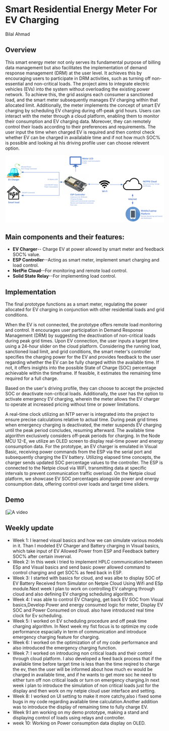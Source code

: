 # Smart Residential Energy Meter For EV Charging
Bilal Ahmad

## Overview
This smart energy meter not only serves its fundamental purpose of billing data management but also facilitates the implementation of demand response management (DRM) at the user level. It achieves this by encouraging users to participate in DRM activities, such as turning off non-essential and non-critical loads. The project aims to integrate electric vehicles (EVs) into the system without overloading the existing power network. To achieve this, the grid assigns each consumer a sanctioned load, and the smart meter subsequently manages EV charging within that allocated limit. Additionally, the meter implements the concept of smart EV charging by scheduling EV charging during off-peak grid hours. Users can interact with the meter through a cloud platform, enabling them to monitor their consumption and EV charging data. Moreover, they can remotely control their loads according to their preferences and requirements. The user input the time when charged EV is required and then control check whether EV can be charged in availalable time and if not how much SOC% is possible and looking at his driving profile user can choose relevent option.

![Alt text](https://github.com/BilalAhmadPieas/Smart-Energy-Meter/blob/9a83cd9a00d45e2ae4f4ca3d674ac924762f2cfa/images/IOT%20Project%20(1).png)

## Main components and their features:
- **EV Charger**-- Charge EV at power allowed by smart meter and feedback SOC% value.
- **ESP Controller**--Acting as smart meter, implement smart charging and load control.
- **NetPie Cloud**--For monitoring and remote load control.
- **Solid State Relay**--For implementing load control.

## Implementation

The final prototype functions as a smart meter, regulating the power allocated for EV charging in conjunction with other residential loads and grid conditions.

When the EV is not connected, the prototype offers remote load monitoring and control. It encourages user participation in Demand Response Management (DRM) by suggesting the deactivation of non-critical loads during peak grid times.
Upon EV connection, the user inputs a target time using a 24-hour slider on the cloud platform. Considering the running load, sanctioned load limit, and grid conditions, the smart meter's controller specifies the charging power for the EV and provides feedback to the user regarding whether the EV can be fully charged within the available time. If not, it offers insights into the possible State of Charge (SOC) percentage achievable within the timeframe. If feasible, it estimates the remaining time required for a full charge.

Based on the user's driving profile, they can choose to accept the projected SOC or deactivate non-critical loads. Additionally, the user has the option to activate emergency EV charging, wherein the meter allows the EV charger to operate at increased pricing without time or power limitations.

A real-time clock utilizing an NTP server is integrated into the project to ensure precise calculations relative to actual time. During peak grid times when emergency charging is deactivated, the meter suspends EV charging until the peak period concludes, resuming afterward. The available time algorithm exclusively considers off-peak periods for charging.
In the Node MCU 12-E, we utilize an OLED screen to display real-time power and energy consumption data. For the prototype, an EV charger is emulated in Visual Basic, receiving power commands from the ESP via the serial port and subsequently charging the EV battery. Utilizing elapsed time concepts, the charger sends updated SOC percentage values to the controller.
The ESP is connected to the Netpie cloud via WiFi, transmitting data at specific intervals to prevent communication traffic overload. On the Netpie cloud platform, we showcase EV SOC percentages alongside power and energy consumption data, offering control over loads and target time sliders.


## Demo 
[![A video](https://pern-my.sharepoint.com/:v:/g/personal/bsee1741_pieas_edu_pk/EfCoFuzKUhtPv0IRI49kaIABWblmgDtsEBNxuK5fSPp0RA?nav=eyJyZWZlcnJhbEluZm8iOnsicmVmZXJyYWxBcHAiOiJPbmVEcml2ZUZvckJ1c2luZXNzIiwicmVmZXJyYWxBcHBQbGF0Zm9ybSI6IldlYiIsInJlZmVycmFsTW9kZSI6InZpZXciLCJyZWZlcnJhbFZpZXciOiJNeUZpbGVzTGlua0NvcHkifX0&e=fPCkzs)

## Weekly update
- Week 1: I learned visual basics and how we can simulate various models in it. Than I modeled EV Charger and Battery charging in Visual basics, which take input of EV Allowed Power from ESP and Feedback battery SOC% after certain inverval. 
- Week 2: In this week i tried to implement HPLC communication between ESp and Visual basics and send basic power allowed command to control charging and get SOC% as feed back in ESP.
- Week 3: I started with basics for cloud, and was albe to display SOC of EV Battery Received from Simulator on Netpie Cloud Using Wifi and ESp module.Next week I plan to work on controlling EV cahrging through cloud and also defining EV charging scheduling algorithm.
- Week 4: I was able to control EV Charging, get back EV SOC from Visual basics,Develop Power and energy consumed logic for meter, Display EV SOC and Power Consumed on cloud. also have introduced real time clock for Ev scheduling.
- Week 5: I worked on EV scheduling procedure and off peak time charging algorithm. In Next week my fist focus is to optimize my code performance espacially in term of communication and introduce emergency charging feature for charging.
- Week 6: I worked on the optimization of of my code performance and also introduced the emergency charging function.
- Week 7: I worked on introducing non critical loads and their control through cloud platform. I also developed a feed back process that if the available time before target time is less than the time reqired to charge the ev, then the user will be informed about how much ev would be charged in available time, and if he wants to get more soc he need to either turn off non critical loads or turn on emergency charging.In next week i plan to introduce the simulation of non critical loads just for the display and then work on my netpie cloud user interface and setting.
- Week 8: I worked on UI setting to make it more catchy,also i fixed some bugs in my code regarding available time calculation.Another addition was to introduce the display of remaining time to fully charge EV.
- Week 9:I am working on my demo prototype, making a stand and displaying control of loads using relays and controller.
- week 10: Working on Power consumption data display on OLED.
  
